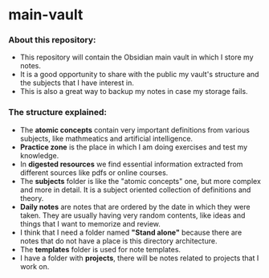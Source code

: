 # main-vault

### About this repository:

- This repository will contain the Obsidian main vault in which I store my notes.
- It is a good opportunity to share with the public my vault's structure and the subjects that I have interest in.
- This is also a great way to backup my notes in case my storage fails.

### The structure explained:

- The **atomic concepts** contain very important definitions from various subjects, like mathmeatics and artificial intelligence.
- **Practice zone** is the place in which I am doing exercises and test my knowledge.
- In **digested resources** we find essential information extracted from different sources like pdfs or online courses.
- The **subjects** folder is like the "atomic concepts" one, but more complex and more in detail. It is a subject oriented collection of definitions and theory.
- **Daily notes** are notes that are ordered by the date in which they were taken. They are usually having very random contents, like ideas and things that I want to memorize and review.
- I think that I need a folder named **"Stand alone"** because there are notes that do not have a place is this directory architecture.
- The **templates** folder is used for note templates.
- I have a folder with **projects**, there will be notes related to projects that I work on.
